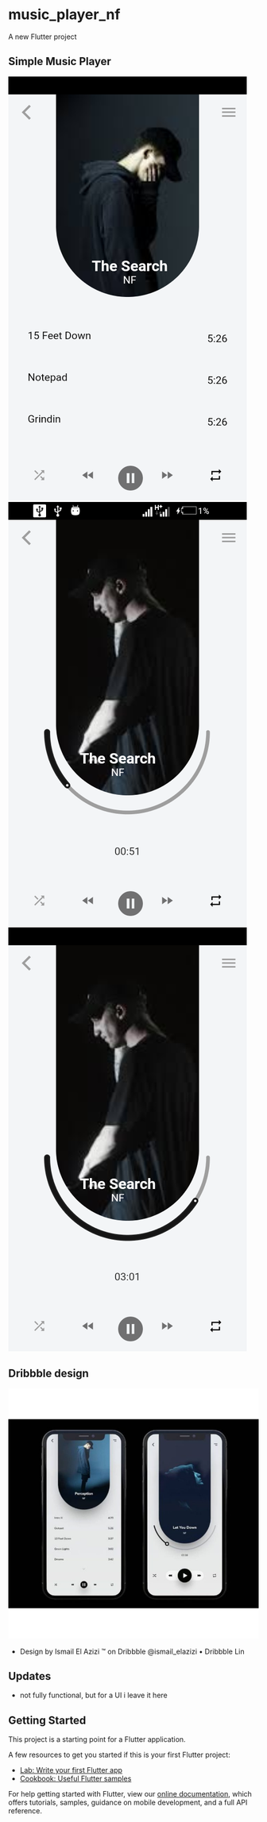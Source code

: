# music_player_nf

A new Flutter project

## Simple Music Player
![demo1](assets/screenshot/demo1.png)
![demo2](assets/screenshot/demo2.png)
![demo3](assets/screenshot/demo3.png)

## Dribbble design
![org](assets/screenshot/shot.jpg)

- Design by Ismail El Azizi ™ on Dribbble @ismail_elazizi • Dribbble Lin

## Updates
- not fully functional, but for a UI i leave it here

## Getting Started

This project is a starting point for a Flutter application.

A few resources to get you started if this is your first Flutter project:

- [Lab: Write your first Flutter app](https://flutter.dev/docs/get-started/codelab)
- [Cookbook: Useful Flutter samples](https://flutter.dev/docs/cookbook)

For help getting started with Flutter, view our
[online documentation](https://flutter.dev/docs), which offers tutorials,
samples, guidance on mobile development, and a full API reference.
